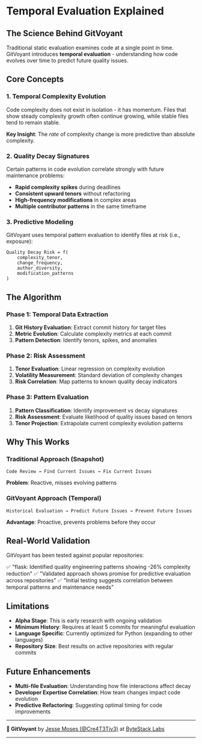 # Temporal Evaluation Explained

## The Science Behind GitVoyant

Traditional static evaluation examines code at a single point in time. GitVoyant introduces **temporal evaluation** -  understanding how code evolves over time to predict future quality issues.

## Core Concepts

### 1. Temporal Complexity Evolution
Code complexity does not exist in isolation - it has momentum. Files that show steady complexity growth often continue growing, while stable files tend to remain stable.

**Key Insight**: The *rate* of complexity change is more predictive than absolute complexity.

### 2. Quality Decay Signatures
Certain patterns in code evolution correlate strongly with future maintenance problems:

- **Rapid complexity spikes** during deadlines
- **Consistent upward tenors** without refactoring
- **High-frequency modifications** in complex areas
- **Multiple contributor patterns** in the same timeframe

### 3. Predictive Modeling
GitVoyant uses temporal pattern evaluation to identify files at risk (i.e., exposure):

```
Quality Decay Risk = f(
    complexity_tenor,
    change_frequency,
    author_diversity,
    modification_patterns
)
```

## The Algorithm

### Phase 1: Temporal Data Extraction
1. **Git History Evaluation**: Extract commit history for target files
2. **Metric Evolution**: Calculate complexity metrics at each commit
3. **Pattern Detection**: Identify tenors, spikes, and anomalies

### Phase 2: Risk Assessment
1. **Tenor Evaluation**: Linear regression on complexity evolution
2. **Volatility Measurement**: Standard deviation of complexity changes
3. **Risk Correlation**: Map patterns to known quality decay indicators

### Phase 3: Pattern Evaluation
1. **Pattern Classification**: Identify improvement vs decay signatures
2. **Risk Assessment**: Evaluate likelihood of quality issues based on tenors
3. **Tenor Projection**: Extrapolate current complexity evolution patterns

## Why This Works

### Traditional Approach (Snapshot)
```
Code Review → Find Current Issues → Fix Current Issues
```
**Problem**: Reactive, misses evolving patterns

### GitVoyant Approach (Temporal)
```
Historical Evaluation → Predict Future Issues → Prevent Future Issues
```
**Advantage**: Proactive, prevents problems before they occur

## Real-World Validation

GitVoyant has been tested against popular repositories:

✅ "flask: Identified quality engineering patterns showing -26% complexity reduction"
✅ "Validated approach shows promise for predictive evaluation across repositories"
✅ "Initial testing suggests correlation between temporal patterns and maintenance needs"

## Limitations

- **Alpha Stage**: This is early research with ongoing validation
- **Minimum History**: Requires at least 5 commits for meaningful evaluation
- **Language Specific**: Currently optimized for Python (expanding to other languages)
- **Repository Size**: Best results on active repositories with regular commits

## Future Enhancements

- **Multi-file Evaluation**: Understanding how file interactions affect decay
- **Developer Expertise Correlation**: How team changes impact code evolution
- **Predictive Refactoring**: Suggesting optimal timing for code improvements

---

**🔮 GitVoyant** by [Jesse Moses (@Cre4T3Tiv3)](https://github.com/Cre4T3Tiv3) at [ByteStack Labs](https://bytestacklabs.com)

---